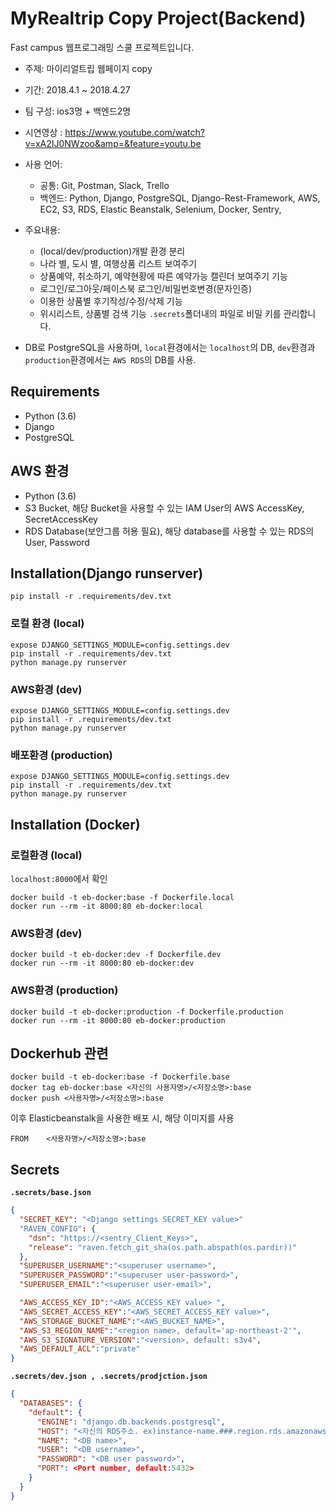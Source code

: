 # MyRealtrip Copy Project(Backend)

Fast campus 웹프로그래밍 스쿨 프로젝트입니다.
- 주제: 마이리얼트립 웹페이지 copy 
- 기간: 2018.4.1 ~ 2018.4.27
- 팀 구성: ios3명 + 백엔드2명
- 시연영상 : https://www.youtube.com/watch?v=xA2IJ0NWzoo&amp=&feature=youtu.be
- 사용 언어:
    - 공통: Git, Postman, Slack, Trello
    - 백엔드: Python, Django, PostgreSQL, Django-Rest-Framework, AWS, EC2, S3, RDS, Elastic
Beanstalk, Selenium, Docker, Sentry,
- 주요내용:
    - (local/dev/production)개발 환경 분리
    - 나라 별, 도시 별, 여행상품 리스트 보여주기
    - 상품예약, 취소하기, 예약현황에 따른 예약가능 캘린더 보여주기 기능
    - 로그인/로그아웃/페이스북 로그인/비밀번호변경(문자인증)
    - 이용한 상품별 후기작성/수정/삭제 기능
    - 위시리스트, 상품별 검색 기능
    `.secrets`폴더내의 파일로 비밀 키를 관리합니다.

- DB로 PostgreSQL을 사용하며, `local`환경에서는 `localhost`의 DB, `dev`환경과 `production`환경에서는 `AWS RDS`의 DB를 사용.

## Requirements

- Python (3.6)
- Django
- PostgreSQL

## AWS 환경
- Python (3.6)
- S3 Bucket, 해당 Bucket을 사용할 수 있는 IAM User의 AWS AccessKey, SecretAccessKey
- RDS Database(보안그룹 허용 필요), 해당 database를 사용할 수 있는 RDS의 User, Password

## Installation(Django runserver)

```
pip install -r .requirements/dev.txt
```

### 로컬 환경 (local)

```
expose DJANGO_SETTINGS_MODULE=config.settings.dev
pip install -r .requirements/dev.txt
python manage.py runserver

```

### AWS환경 (dev)

```
expose DJANGO_SETTINGS_MODULE=config.settings.dev
pip install -r .requirements/dev.txt
python manage.py runserver

```

### 배포환경 (production)

```
expose DJANGO_SETTINGS_MODULE=config.settings.dev
pip install -r .requirements/dev.txt
python manage.py runserver

```

## Installation (Docker)

### 로컬환경 (local)
`localhost:8000`에서 확인

```
docker build -t eb-docker:base -f Dockerfile.local
docker run --rm -it 8000:80 eb-docker:local
```

### AWS환경 (dev)

```
docker build -t eb-docker:dev -f Dockerfile.dev
docker run --rm -it 8000:80 eb-docker:dev
```

### AWS환경 (production)

```
docker build -t eb-docker:production -f Dockerfile.production
docker run --rm -it 8000:80 eb-docker:production
```

## Dockerhub 관련

```
docker build -t eb-docker:base -f Dockerfile.base
docker tag eb-docker:base <자신의 사용자명>/<저장소명>:base
docker push <사용자명>/<저장소명>:base
```
이후 Elasticbeanstalk을 사용한 배포 시, 해당 이미지를 사용

```docker file
FROM    <사용자명>/<저장소명>:base
```

## Secrets

**`.secrets/base.json`**

```json
{
  "SECRET_KEY": "<Django settings SECRET_KEY value>"
  "RAVEN_CONFIG": {
    "dsn": "https://<sentry_Client_Keys>",
    "release": "raven.fetch_git_sha(os.path.abspath(os.pardir))"
  },
  "SUPERUSER_USERNAME":"<superuser username>",
  "SUPERUSER_PASSWORD":"<superuser user-password>",
  "SUPERUSER_EMAIL":"<superuser user-email>",

  "AWS_ACCESS_KEY_ID":"<AWS_ACCESS_KEY value> ",
  "AWS_SECRET_ACCESS_KEY":"<AWS_SECRET_ACCESS_KEY value>",
  "AWS_STORAGE_BUCKET_NAME":"<AWS_BUCKET_NAME>",
  "AWS_S3_REGION_NAME":"<region name>, default='ap-northeast-2'",
  "AWS_S3_SIGNATURE_VERSION":"<version>, default: s3v4",
  "AWS_DEFAULT_ACL":"private"
}

```

**`.secrets/dev.json , .secrets/prodjction.json`**

```json
{
  "DATABASES": {
    "default": {
      "ENGINE": "django.db.backends.postgresql",
      "HOST": "<자신의 RDS주소. ex)instance-name.###.region.rds.amazonaws.com>",
      "NAME": "<DB name>",
      "USER": "<DB username>",
      "PASSWORD": "<DB user password>",
      "PORT": <Port number, default:5432>
    }
  }
}
```